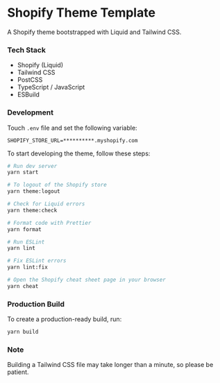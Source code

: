 # Shopify Theme Template

A Shopify theme bootstrapped with Liquid and Tailwind CSS.

### Tech Stack

- Shopify (Liquid)
- Tailwind CSS
- PostCSS
- TypeScript / JavaScript
- ESBuild

### Development

Touch `.env` file and set the following variable:

```
SHOPIFY_STORE_URL=**********.myshopify.com
```

To start developing the theme, follow these steps:

```bash
# Run dev server
yarn start

# To logout of the Shopify store
yarn theme:logout

# Check for Liquid errors
yarn theme:check

# Format code with Prettier
yarn format

# Run ESLint
yarn lint

# Fix ESLint errors
yarn lint:fix

# Open the Shopify cheat sheet page in your browser
yarn cheat
```

### Production Build

To create a production-ready build, run:

```bash
yarn build
```

### Note

Building a Tailwind CSS file may take longer than a minute, so please be patient.
